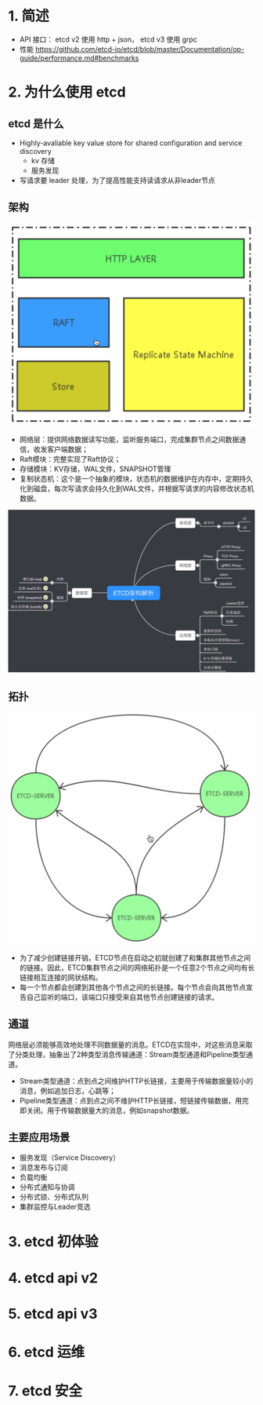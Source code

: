# 1. 简述
* API 接口： etcd v2 使用 http + json， etcd v3 使用 grpc
* 性能 https://github.com/etcd-io/etcd/blob/master/Documentation/op-guide/performance.md#benchmarks

# 2. 为什么使用 etcd
## etcd 是什么
* Highly-avaliable key value store for shared configuration and service discovery
    * kv 存储
    * 服务发现
* 写请求要 leader 处理，为了提高性能支持读请求从非leader节点

## 架构
![架构1](./img/5.png)
* 网络层：提供网络数据读写功能，监听服务端口，完成集群节点之间数据通信，收发客户端数据；
* Raft模块：完整实现了Raft协议；
* 存储模块：KV存储，WAL文件，SNAPSHOT管理
* 复制状态机：这个是一个抽象的模块，状态机的数据维护在内存中，定期持久化到磁盘，每次写请求会持久化到WAL文件，并根据写请求的内容修改状态机数据。

![架构2](./img/6.png)

## 拓扑
![拓扑](./img/7.png)
* 为了减少创建链接开销，ETCD节点在启动之初就创建了和集群其他节点之间的链接。因此，ETCD集群节点之间的网络拓扑是一个任意2个节点之间均有长链接相互连接的网状结构。
* 每一个节点都会创建到其他各个节点之间的长链接。每个节点会向其他节点宣告自己监听的端口，该端口只接受来自其他节点创建链接的请求。

## 通道
网络层必须能够高效地处理不同数据量的消息。ETCD在实现中，对这些消息采取了分类处理，抽象出了2种类型消息传输通道：Stream类型通道和Pipeline类型通道。
* Stream类型通道：点到点之间维护HTTP长链接，主要用于传输数据量较小的消息，例如追加日志，心跳等；
* Pipeline类型通道：点到点之间不维护HTTP长链接，短链接传输数据，用完即关闭。用于传输数据量大的消息，例如snapshot数据。

## 主要应用场景
* 服务发现（Service Discovery）
* 消息发布与订阅
* 负载均衡
* 分布式通知与协调
* 分布式锁、分布式队列
* 集群监控与Leader竞选

# 3. etcd 初体验
# 4. etcd api v2
# 5. etcd api v3
# 6. etcd 运维
# 7. etcd 安全